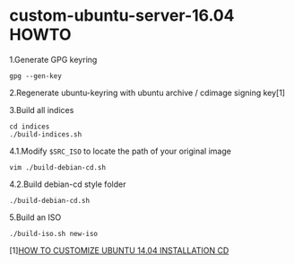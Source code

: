 # custom-ubuntu-server-16.04 HOWTO

1.Generate GPG keyring
```
gpg --gen-key
```

2.Regenerate ubuntu-keyring with ubuntu archive / cdimage signing key[1]

3.Build all indices
```
cd indices
./build-indices.sh
```
4.1.Modify ```$SRC_ISO``` to locate the path of your original image
```
vim ./build-debian-cd.sh
```
4.2.Build debian-cd style folder
```
./build-debian-cd.sh
```

5.Build an ISO
```
./build-iso.sh new-iso
```

[1][HOW TO CUSTOMIZE UBUNTU 14.04 INSTALLATION CD](https://jack6liu.wordpress.com/2014/12/28/how-to-customize-ubuntu-14-04-installation-c/)
